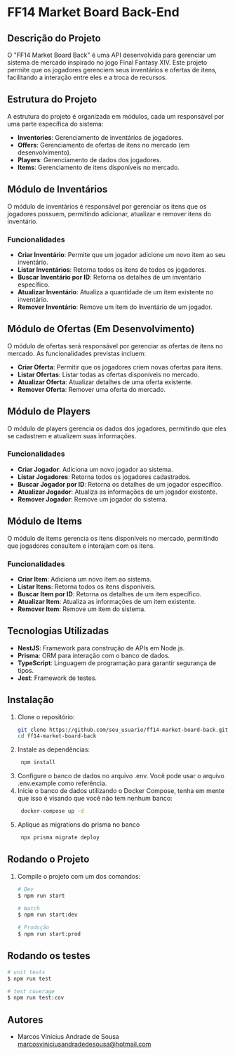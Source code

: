 # FF14 Market Board Back-End

## Descrição do Projeto

O "FF14 Market Board Back" é uma API desenvolvida para gerenciar um sistema de mercado inspirado no jogo Final Fantasy XIV. Este projeto permite que os jogadores gerenciem seus inventários e ofertas de itens, facilitando a interação entre eles e a troca de recursos.

## Estrutura do Projeto

A estrutura do projeto é organizada em módulos, cada um responsável por uma parte específica do sistema:

- **Inventories**: Gerenciamento de inventários de jogadores.
- **Offers**: Gerenciamento de ofertas de itens no mercado (em desenvolvimento).
- **Players**: Gerenciamento de dados dos jogadores.
- **Items**: Gerenciamento de itens disponíveis no mercado.

## Módulo de Inventários

O módulo de inventários é responsável por gerenciar os itens que os jogadores possuem, permitindo adicionar, atualizar e remover itens do inventário.

### Funcionalidades

- **Criar Inventário**: Permite que um jogador adicione um novo item ao seu inventário.
- **Listar Inventários**: Retorna todos os itens de todos os jogadores.
- **Buscar Inventário por ID**: Retorna os detalhes de um inventário específico.
- **Atualizar Inventário**: Atualiza a quantidade de um item existente no inventário.
- **Remover Inventário**: Remove um item do inventário de um jogador.

## Módulo de Ofertas (Em Desenvolvimento)

O módulo de ofertas será responsável por gerenciar as ofertas de itens no mercado. As funcionalidades previstas incluem:

- **Criar Oferta**: Permitir que os jogadores criem novas ofertas para itens.
- **Listar Ofertas**: Listar todas as ofertas disponíveis no mercado.
- **Atualizar Oferta**: Atualizar detalhes de uma oferta existente.
- **Remover Oferta**: Remover uma oferta do mercado.

## Módulo de Players

O módulo de players gerencia os dados dos jogadores, permitindo que eles se cadastrem e atualizem suas informações.

### Funcionalidades

- **Criar Jogador**: Adiciona um novo jogador ao sistema.
- **Listar Jogadores**: Retorna todos os jogadores cadastrados.
- **Buscar Jogador por ID**: Retorna os detalhes de um jogador específico.
- **Atualizar Jogador**: Atualiza as informações de um jogador existente.
- **Remover Jogador**: Remove um jogador do sistema.

## Módulo de Items

O módulo de items gerencia os itens disponíveis no mercado, permitindo que jogadores consultem e interajam com os itens.

### Funcionalidades

- **Criar Item**: Adiciona um novo item ao sistema.
- **Listar Itens**: Retorna todos os itens disponíveis.
- **Buscar Item por ID**: Retorna os detalhes de um item específico.
- **Atualizar Item**: Atualiza as informações de um item existente.
- **Remover Item**: Remove um item do sistema.

## Tecnologias Utilizadas

- **NestJS**: Framework para construção de APIs em Node.js.
- **Prisma**: ORM para interação com o banco de dados.
- **TypeScript**: Linguagem de programação para garantir segurança de tipos.
- **Jest**: Framework de testes.

## Instalação

1. Clone o repositório:
   ```bash
   git clone https://github.com/seu_usuario/ff14-market-board-back.git
   cd ff14-market-board-back
   ```
2. Instale as dependências:
   ```bash
    npm install
   ```
3. Configure o banco de dados no arquivo .env. Você pode usar o arquivo .env.example como referência.
4. Inicie o banco de dados utilizando o Docker Compose, tenha em mente que isso é visando que você não tem nenhum banco:
   ```bash
    docker-compose up -d
   ```
5. Aplique as migrations do prisma no banco
   ```bash
    npx prisma migrate deploy
   ```

## Rodando o Projeto

1. Compile o projeto com um dos comandos:

   ```bash
   # Dev
   $ npm run start

   # Watch
   $ npm run start:dev

   # Produção
   $ npm run start:prod
   ```

## Rodando os testes

```bash
# unit tests
$ npm run test

# test coverage
$ npm run test:cov
```

## Autores

- Marcos Vinicius Andrade de Sousa <marcosviniciusandradedesousa@hotmail.com>
